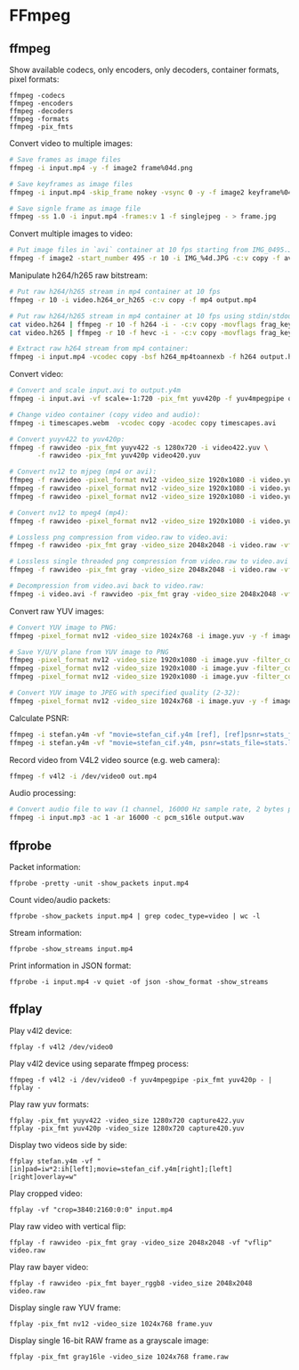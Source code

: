 # FFmpeg

## ffmpeg

Show available codecs, only encoders, only decoders, container formats, pixel formats:
```
ffmpeg -codecs
ffmpeg -encoders
ffmpeg -decoders
ffmpeg -formats
ffmpeg -pix_fmts
```

Convert video to multiple images:
```bash
# Save frames as image files
ffmpeg -i input.mp4 -y -f image2 frame%04d.png

# Save keyframes as image files
ffmpeg -i input.mp4 -skip_frame nokey -vsync 0 -y -f image2 keyframe%04d.png

# Save signle frame as image file
ffmpeg -ss 1.0 -i input.mp4 -frames:v 1 -f singlejpeg - > frame.jpg
```

Convert multiple images to video:
```bash
# Put image files in `avi` container at 10 fps starting from IMG_0495.JPG:
ffmpeg -f image2 -start_number 495 -r 10 -i IMG_%4d.JPG -c:v copy -f avi output.avi
```

Manipulate h264/h265 raw bitstream:
```bash
# Put raw h264/h265 stream in mp4 container at 10 fps
ffmpeg -r 10 -i video.h264_or_h265 -c:v copy -f mp4 output.mp4

# Put raw h264/h265 stream in mp4 container at 10 fps using stdin/stdout
cat video.h264 | ffmpeg -r 10 -f h264 -i - -c:v copy -movflags frag_keyframe+empty_moov -f mp4 - > output.mp4
cat video.h265 | ffmpeg -r 10 -f hevc -i - -c:v copy -movflags frag_keyframe+empty_moov -f mp4 - > output.mp4

# Extract raw h264 stream from mp4 container:
ffmpeg -i input.mp4 -vcodec copy -bsf h264_mp4toannexb -f h264 output.h264
```

Convert video:
```bash
# Convert and scale input.avi to output.y4m
ffmpeg -i input.avi -vf scale=-1:720 -pix_fmt yuv420p -f yuv4mpegpipe output.y4m

# Change video container (copy video and audio):
ffmpeg -i timescapes.webm  -vcodec copy -acodec copy timescapes.avi

# Convert yuyv422 to yuv420p:
ffmpeg -f rawvideo -pix_fmt yuyv422 -s 1280x720 -i video422.yuv \
       -f rawvideo -pix_fmt yuv420p video420.yuv

# Convert nv12 to mjpeg (mp4 or avi):
ffmpeg -f rawvideo -pixel_format nv12 -video_size 1920x1080 -i video.yuv -vcodec mjpeg output.mp4
ffmpeg -f rawvideo -pixel_format nv12 -video_size 1920x1080 -i video.yuv -vcodec mjpeg output.avi
ffmpeg -f rawvideo -pixel_format nv12 -video_size 1920x1080 -i video.yuv -vf extractplanes=y -vcodec mjpeg output.mp4

# Convert nv12 to mpeg4 (mp4):
ffmpeg -f rawvideo -pixel_format nv12 -video_size 1920x1080 -i video.yuv -vcodec mpeg4 output.mp4

# Lossless png compression from video.raw to video.avi:
ffmpeg -f rawvideo -pix_fmt gray -video_size 2048x2048 -i video.raw -vf "vflip" -c:v png video.avi  

# Lossless single threaded png compression from video.raw to video.avi
ffmpeg -f rawvideo -pix_fmt gray -video_size 2048x2048 -i video.raw -vf "vflip" -threads 1 -c:v png video.avi  

# Decompression from video.avi back to video.raw:
ffmpeg -i video.avi -f rawvideo -pix_fmt gray -video_size 2048x2048 -vf "vflip" video.raw
```
 
Convert raw YUV images:
```bash
# Convert YUV image to PNG:
ffmpeg -pixel_format nv12 -video_size 1024x768 -i image.yuv -y -f image2 image.png

# Save Y/U/V plane from YUV image to PNG
ffmpeg -pixel_format nv12 -video_size 1920x1080 -i image.yuv -filter_complex extractplanes=y -y -f image2 y.png
ffmpeg -pixel_format nv12 -video_size 1920x1080 -i image.yuv -filter_complex extractplanes=u -y -f image2 y.png
ffmpeg -pixel_format nv12 -video_size 1920x1080 -i image.yuv -filter_complex extractplanes=v -y -f image2 y.png

# Convert YUV image to JPEG with specified quality (2-32):
ffmpeg -pixel_format nv12 -video_size 1024x768 -i image.yuv -y -f image2 -qscale:v 2 image.jpg
```

Calculate PSNR:
```bash
ffmpeg -i stefan.y4m -vf "movie=stefan_cif.y4m [ref], [ref]psnr=stats_file=stats.log" -f rawvideo -y /dev/null
ffmpeg -i stefan.y4m -vf "movie=stefan_cif.y4m, psnr=stats_file=stats.log" -f rawvideo -y /dev/null
```

Record video from V4L2 video source (e.g. web camera):
```bash
ffmpeg -f v4l2 -i /dev/video0 out.mp4
```

Audio processing:
```bash
# Convert audio file to wav (1 channel, 16000 Hz sample rate, 2 bytes per sample):
ffmpeg -i input.mp3 -ac 1 -ar 16000 -c pcm_s16le output.wav
```

## ffprobe

Packet information:

    ffprobe -pretty -unit -show_packets input.mp4

Count video/audio packets:

    ffprobe -show_packets input.mp4 | grep codec_type=video | wc -l

Stream information:

    ffprobe -show_streams input.mp4

Print information in JSON format:

    ffprobe -i input.mp4 -v quiet -of json -show_format -show_streams


## ffplay

Play v4l2 device:

    ffplay -f v4l2 /dev/video0

Play v4l2 device using separate ffmpeg process:

    ffmpeg -f v4l2 -i /dev/video0 -f yuv4mpegpipe -pix_fmt yuv420p - | ffplay -

Play raw yuv formats:

    ffplay -pix_fmt yuyv422 -video_size 1280x720 capture422.yuv
    ffplay -pix_fmt yuv420p -video_size 1280x720 capture420.yuv

Display two videos side by side:

    ffplay stefan.y4m -vf "[in]pad=iw*2:ih[left];movie=stefan_cif.y4m[right];[left][right]overlay=w"

Play cropped video:

    ffplay -vf "crop=3840:2160:0:0" input.mp4
    
Play raw video with vertical flip:

    ffplay -f rawvideo -pix_fmt gray -video_size 2048x2048 -vf "vflip" video.raw
    
Play raw bayer video:

    ffplay -f rawvideo -pix_fmt bayer_rggb8 -video_size 2048x2048  video.raw

Display single raw YUV frame:

    ffplay -pix_fmt nv12 -video_size 1024x768 frame.yuv

Display single 16-bit RAW frame as a grayscale image:

    ffplay -pix_fmt gray16le -video_size 1024x768 frame.raw
 
